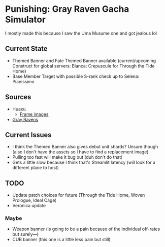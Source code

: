 # Punishing: Gray Raven Gacha Simulator
I mostly made this because I saw the Uma Musume one and got jealous lol

## Current State
- Themed Banner and Fate Themed Banner available (current/upcoming Construct for global servers: Bianca: Crepuscule for Through the Tide Home)
- Base Member Target with possible S-rank check up to Selena: Pianissimo

## Sources
- Huaxu
  - [Frame images](https://assets.huaxu.app/browse/cn/image/role/?layout=grid)
- [Gray Ravens](https://grayravens.com/wiki/GRAY_RAVENS)

## Current Issues
- I think the Themed Banner also gives debut unit shards? Unsure though (also I don't have the assets so I have to find a replacement image)
- Pulling too fast will make it bug out (duh don't do that)
- Gets a little slow because I think that's Streamlit latency (will look for a different place to host)

## TODO
- Update patch choices for future (Through the Tide Home, Woven Prologue, Ideal Cage)
- Veronica update

### Maybe
- Weapon banner (is going to be a pain because of the individual off-rates but surely—)
- CUB banner (this one is a little less pain but still)
